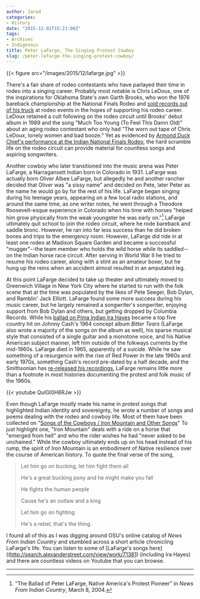 ```yaml
---
author: Jared
categories:
- History
date: "2015-12-01T15:21:00Z"
tags:
- Archives
- Indigenous
title: Peter LaFarge, The Singing Protest Cowboy
slug: /peter-lafarge-the-singing-protest-cowboy/
---
```


{{< figure src="/images/2015/12/lafarge.jpg" >}}

There's a fair share of rodeo contestants who have parlayed their time in rodeo into a singing career. Probably most notable is Chris LeDoux, one of the inspirations for Oklahoma State's own Garth Brooks, who won the 1976 bareback championship at the National Finals Rodeo and [sold records out of his truck](https://www.allmusic.com/artist/chris-ledoux-mn0000107466/biography) at rodeo events in the hopes of supporting his rodeo career. LeDoux retained a cult following on the rodeo circuit until Brooks' debut album in 1989 and the song "Much Too Young (To Feel This Damn Old)" about an aging rodeo contestant who only had "The worn out tape of Chris LeDoux, lonely women and bad booze." Yet as evidenced by [Armond Duck Chief's performance at the Indian National Finals Rodeo](https://blog.jaredeberle.org/posts/past-and-future-of-indian-rodeo-in-las-vegas/), the hard scramble life on the rodeo circuit can provide material for countless songs and aspiring songwriters.

Another cowboy who later transitioned into the music arena was Peter LaFarge, a Narragansett Indian born in Colorado in 1931. LaFarge was actually born Oliver Albee LaFarge, but allegedly he and another rancher decided that Oliver was "a sissy name" and decided on Pete, later Peter as the name he would go by for the rest of his life. LaFarge began singing during his teenage years, appearing on a few local radio stations, and around the same time, as one writer notes, he went through a Theodore Roosevelt-esque experience in Colorado when his time with horses "helped him grow physically from the weak youngster he was early on."[^1] LaFarge ultimately quit school to join the rodeo circuit, where he rode bareback and saddle bronc. However, he ran into far less success than he did broken bones and trips to the emergency room. However, LaFarge did ride in at least one rodeo at Madison Square Garden and became a successful "mugger"--the team member who holds the wild horse while its saddled--on the Indian horse race circuit. After serving in World War II he tried to resume his rodeo career, along with a stint as an amateur boxer, but he hung up the reins when an accident almost resulted in an amputated leg.

At this point LaFarge decided to take up theater and ultimately moved to Greenwich Village in New York City where he started to run with the folk scene that at the time was populated by the likes of Pete Seeger, Bob Dylan, and Ramblin' Jack Elliott. LaFarge found some more success during his music career, but he largely remained a songwriter's songwriter, enjoying support from Bob Dylan and others, but getting dropped by Columbia Records. While his [ballad on Pima Indian Ira Hayes](https://www.youtube.com/watch?v=wIt5v_3P_XA) became a top five country hit on Johnny Cash's 1964 concept album *Bitter Tears* (LaFarge also wrote a majority of the songs on the album as well), his sparse musical style that consisted of a single guitar and a monotone voice, and his Native American subject manner, left him outside of the folkways currents by the mid-1960s. LaFarge died in 1965, apparently of a suicide. While he saw something of a resurgence with the rise of Red Power in the late 1960s and early 1970s, something Cash's record pre-dated by a half decade, and the Smithsonian has [re-released his recordings](https://www.amazon.com/s?k=peter+lafarge&amp;ref=nb_sb_noss_2), LaFarge remains little more than a footnote in most histories documenting the protest and folk music of the 1960s.

{{< youtube QuIGI0H8RJw >}}

Even though LaFarge mostly made his name in protest songs that highlighted Indian identity and sovereignty, he wrote a number of songs and poems dealing with the rodeo and cowboy life. Most of them have been collected on "[Songs of the Cowboys / Iron Mountain and Other Songs](https://www.amazon.com/Songs-Cowboys-Iron-Mountain-Other/dp/tracks/B00000ATH0/ref=dp_tracks_all_1)" To just highlight one, "Iron Mountain" deals with a ride on a horse that "emerged from hell" and who the rider wishes he had "never asked to be unchained." While the cowboy ultimately ends up on his head instead of his rump, the spirit of Iron Mountain is an embodiment of Native resilience over the course of American history. To quote the final verse of the song,


> Let him go on bucking, let him fight them all
> 
> He's a great bucking pony and he might make you fall
> 
> He fights the human people
> 
> Cause he's an outlaw and a king
> 
> Let him go on fighting
>
> He's a rebel, that's the thing.

I found all of this as I was digging around OSU's online catalog of *News From Indian Country* and stumbled across a short article chronicling LaFarge's life. You can listen to some of [LaFarge's songs here]((http://search.alexanderstreet.com/view/work/71381) (including Ira Hayes) and there are countless videos on Youtube that you can browse.

---
[^1]: "The Ballad of Peter LaFarge, Native America's Protest Pioneer" in *News From Indian Country*, March 8, 2004.
